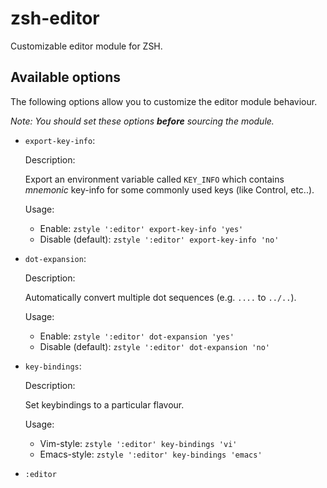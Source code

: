# zsh-editor

Customizable editor module for ZSH.

## Available options

The following options allow you to customize the editor module behaviour.

_Note: You should set these options **before** sourcing the module._

* `export-key-info`:

  Description:

  Export an environment variable called `KEY_INFO` which contains *mnemonic*
  key-info for some commonly used keys (like Control, etc..).

  Usage:

  * Enable: `zstyle ':editor' export-key-info 'yes'`
  * Disable (default): `zstyle ':editor' export-key-info 'no'`

* `dot-expansion`:

  Description:

  Automatically convert multiple dot sequences (e.g. `....` to `../..`).

  Usage:

  * Enable: `zstyle ':editor' dot-expansion 'yes'`
  * Disable (default): `zstyle ':editor' dot-expansion 'no'`

* `key-bindings`:

  Description:

  Set keybindings to a particular flavour.

  Usage:

  * Vim-style: `zstyle ':editor' key-bindings 'vi'`
  * Emacs-style: `zstyle ':editor' key-bindings 'emacs'`

- `:editor`
